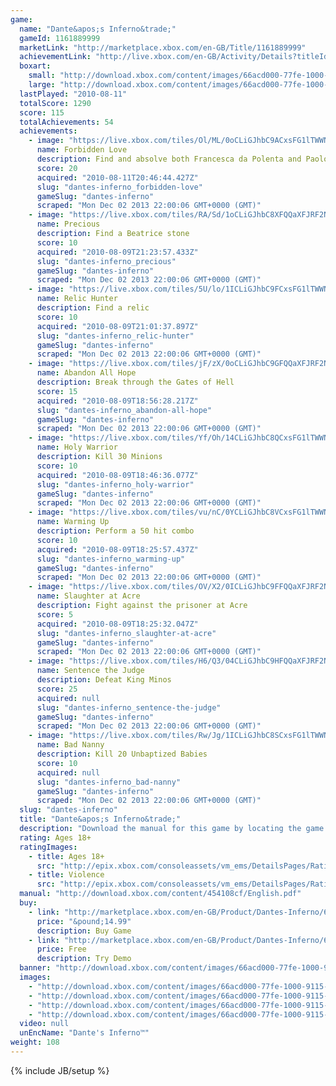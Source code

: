 ```yaml
---
game: 
  name: "Dante&apos;s Inferno&trade;"
  gameId: 1161889999
  marketLink: "http://marketplace.xbox.com/en-GB/Title/1161889999"
  achievementLink: "http://live.xbox.com/en-GB/Activity/Details?titleId=1161889999"
  boxart: 
    small: "http://download.xbox.com/content/images/66acd000-77fe-1000-9115-d802454108cf/1033/boxartsm.jpg"
    large: "http://download.xbox.com/content/images/66acd000-77fe-1000-9115-d802454108cf/1033/boxartlg.jpg"
  lastPlayed: "2010-08-11"
  totalScore: 1290
  score: 115
  totalAchievements: 54
  achievements: 
    - image: "https://live.xbox.com/tiles/Ol/ML/0oCLiGJhbC9ACxsFG1lTWWNmL2FjaC8wLzE0AAAAAOfn5-0kUyY=.jpg"
      name: Forbidden Love
      description: Find and absolve both Francesca da Polenta and Paolo Malatesta
      score: 20
      acquired: "2010-08-11T20:46:44.427Z"
      slug: "dantes-inferno_forbidden-love"
      gameSlug: "dantes-inferno"
      scraped: "Mon Dec 02 2013 22:00:06 GMT+0000 (GMT)"
    - image: "https://live.xbox.com/tiles/RA/Sd/1oCLiGJhbC8XFQQaXFJRF2NmL2FjaC8wL2MAAAAA5+fn+bIEXw==.jpg"
      name: Precious
      description: Find a Beatrice stone
      score: 10
      acquired: "2010-08-09T21:23:57.433Z"
      slug: "dantes-inferno_precious"
      gameSlug: "dantes-inferno"
      scraped: "Mon Dec 02 2013 22:00:06 GMT+0000 (GMT)"
    - image: "https://live.xbox.com/tiles/5U/lo/1ICLiGJhbC9FCxsFG1lTWWNmL2FjaC8wLzExAAAAAOfn5-tHSfk=.jpg"
      name: Relic Hunter
      description: Find a relic
      score: 10
      acquired: "2010-08-09T21:01:37.897Z"
      slug: "dantes-inferno_relic-hunter"
      gameSlug: "dantes-inferno"
      scraped: "Mon Dec 02 2013 22:00:06 GMT+0000 (GMT)"
    - image: "https://live.xbox.com/tiles/jF/zX/0oCLiGJhbC9GFQQaXFJRF2NmL2FjaC8wLzIAAAAA5+fn-fhclw==.jpg"
      name: Abandon All Hope
      description: Break through the Gates of Hell
      score: 15
      acquired: "2010-08-09T18:56:28.217Z"
      slug: "dantes-inferno_abandon-all-hope"
      gameSlug: "dantes-inferno"
      scraped: "Mon Dec 02 2013 22:00:06 GMT+0000 (GMT)"
    - image: "https://live.xbox.com/tiles/Yf/Oh/14CLiGJhbC8QCxsFG1lTWWNmL2FjaC8wLzFkAAAAAOfn5-iO830=.jpg"
      name: Holy Warrior
      description: Kill 30 Minions
      score: 10
      acquired: "2010-08-09T18:46:36.077Z"
      slug: "dantes-inferno_holy-warrior"
      gameSlug: "dantes-inferno"
      scraped: "Mon Dec 02 2013 22:00:06 GMT+0000 (GMT)"
    - image: "https://live.xbox.com/tiles/vu/nC/0YCLiGJhbC8VCxsFG1lTWWNmL2FjaC8wLzFhAAAAAOfn5-7t6aI=.jpg"
      name: Warming Up
      description: Perform a 50 hit combo
      score: 10
      acquired: "2010-08-09T18:25:57.437Z"
      slug: "dantes-inferno_warming-up"
      gameSlug: "dantes-inferno"
      scraped: "Mon Dec 02 2013 22:00:06 GMT+0000 (GMT)"
    - image: "https://live.xbox.com/tiles/OV/X2/0ICLiGJhbC9FFQQaXFJRF2NmL2FjaC8wLzEAAAAA5+fn-9lVIg==.jpg"
      name: Slaughter at Acre
      description: Fight against the prisoner at Acre
      score: 5
      acquired: "2010-08-09T18:25:32.047Z"
      slug: "dantes-inferno_slaughter-at-acre"
      gameSlug: "dantes-inferno"
      scraped: "Mon Dec 02 2013 22:00:06 GMT+0000 (GMT)"
    - image: "https://live.xbox.com/tiles/H6/Q3/04CLiGJhbC9HFQQaXFJRF2NmL2FjaC8wLzMAAAAA5+fn-BikBA==.jpg"
      name: Sentence the Judge
      description: Defeat King Minos
      score: 25
      acquired: null
      slug: "dantes-inferno_sentence-the-judge"
      gameSlug: "dantes-inferno"
      scraped: "Mon Dec 02 2013 22:00:06 GMT+0000 (GMT)"
    - image: "https://live.xbox.com/tiles/Rw/Jg/1ICLiGJhbC8SCxsFG1lTWWNmL2FjaC8wLzFmAAAAAOfn5-tPAls=.jpg"
      name: Bad Nanny
      description: Kill 20 Unbaptized Babies
      score: 10
      acquired: null
      slug: "dantes-inferno_bad-nanny"
      gameSlug: "dantes-inferno"
      scraped: "Mon Dec 02 2013 22:00:06 GMT+0000 (GMT)"
  slug: "dantes-inferno"
  title: "Dante&apos;s Inferno&trade;"
  description: "Download the manual for this game by locating the game on http://marketplace.xbox.com and selecting &ldquo;See Game Manual&quot;.   An abducted soul.  A lifetime of sins.  A journey to the depths of despair.   Based on the immensely influential classic poem, Dante&rsquo;s Inferno takes you on an epic quest of vengeance and redemption through the Nine Circles of Hell.   You are Dante, a veteran of the Crusades who must chase his beloved Beatrice and try to free her soul from Lucifer&rsquo;s grasp. As your pursuit takes you deeper into the pits of Hell, you must battle ever more fierce and hideous monsters&mdash;while also facing your own sins, a dark family past, and your unforgivable war crimes.    Go to Hell."
  rating: Ages 18+
  ratingImages: 
    - title: Ages 18+
      src: "http://epix.xbox.com/consoleassets/vm_ems/DetailsPages/RatingSystemID/14/default/Values/14005.png"
    - title: Violence
      src: "http://epix.xbox.com/consoleassets/vm_ems/DetailsPages/RatingSystemID/14/default/Descriptors/14005.png"
  manual: "http://download.xbox.com/content/454108cf/English.pdf"
  buy: 
    - link: "http://marketplace.xbox.com/en-GB/Product/Dantes-Inferno/66acd000-77fe-1000-9115-d802454108cf?purchase=1&amp;DownloadType=Game"
      price: "&pound;14.99"
      description: Buy Game
    - link: "http://marketplace.xbox.com/en-GB/Product/Dantes-Inferno/66acd000-77fe-1000-9115-d802454108cf?purchase=1&amp;DownloadType=GameDemo"
      price: Free
      description: Try Demo
  banner: "http://download.xbox.com/content/images/66acd000-77fe-1000-9115-d802454108cf/1033/banner.png"
  images: 
    - "http://download.xbox.com/content/images/66acd000-77fe-1000-9115-d802454108cf/1033/screenlg1.jpg"
    - "http://download.xbox.com/content/images/66acd000-77fe-1000-9115-d802454108cf/1033/screenlg2.jpg"
    - "http://download.xbox.com/content/images/66acd000-77fe-1000-9115-d802454108cf/1033/screenlg3.jpg"
    - "http://download.xbox.com/content/images/66acd000-77fe-1000-9115-d802454108cf/1033/screenlg4.jpg"
  video: null
  unEncName: "Dante's Inferno™"
weight: 108
---
```

{% include JB/setup %}